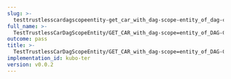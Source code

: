 ```yaml
---
slug: >-
  testtrustlesscardagscopeentity-get_car_with_dag-scope-entity_of_dag-cbor_with_links_(accept_header)-header_accept-ranges
full_name: >-
  TestTrustlessCarDagScopeEntity/GET_CAR_with_dag-scope=entity_of_DAG-CBOR_with_Links_(Accept_Header)/Header_Accept-Ranges
outcome: pass
title: >-
  TestTrustlessCarDagScopeEntity/GET_CAR_with_dag-scope=entity_of_DAG-CBOR_with_Links_(Accept_Header)/Header_Accept-Ranges
implementation_id: kubo-ter
version: v0.0.2
---
```



